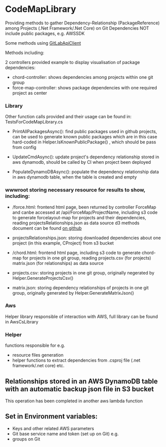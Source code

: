 # CodeMapLibrary
Providing methods to gather Dependency-Relationship (PackageReference) among Projects (.Net Framework/.Net Core) on Git
Dependencies NOT include public packages, e.g. AWSSDK

Some methods using [GitLabApiClient](https://github.com/nmklotas/GitLabApiClient)

Methods including:

2 controllers provided example to display visualisation of package dependencies:
- chord-controller: shows dependencies among projects within one git group
- force-map-controller: shows package dependencies with one required project as center

### Library
Other function calls provided and their usage can be found in: TestsForCodeMapLibrary.cs

- PrintAllPackagesAsync():  find public packages used in github projects, can be used to generate known public packages
which are in this case hard-coded in Helper.IsKnownPublicPackage() , which should be pass from config

- UpdateCmdAsync(): update project's dependency relationship stored in aws dynamodb, should be called by CI when project been deployed

- PopulateDynamoDBAsync(): populate the dependency relationship data in aws dynamodb table, when the table is created and empty

### wwwroot storing necessary resource for results to show, including:
- /force.html: frontend html page, been returned by controller ForceMap and canbe accessed at /api/ForceMap/ProjectName,
including s3 code to generate forcelayout-map for projects and their dependencies, reading projectsRelationships.json as data source
d3 methods document can be found [on github](https://github.com/d3)

- projectsRelationships.json: storing downloaded dependencies about one project (in this example, CProject) from s3 bucket
- /chord.html: frontend html page, including s3 code to generate chord-map for projects in one git group, reading projects.csv (for projects) matrix.json (for relationships) as data source
- projects.csv: storing projects in one git group, originally negerated by Helper.GenerateProjectsCsv()
- matrix.json: storing dependency relationships of projects in one git group, originally generated by Helper.GenerateMatrixJson()


### Aws
Helper library responsible of interaction with AWS,
full library can be found in AwsCsLibrary


### Helper
functions responsible for e.g. 
- resource files generation
- helper functions to extract dependencies from .csproj file (.net framework/.net core) etc.



## Relationships stored in an AWS DynamoDB table with an automatic backup json file in S3 bucket
This operation has been completed in another aws lambda function

## Set in Environment variables:
- Keys and other related AWS parameters
- Git base service name and token (set up on Git) e.g.
- groups on Git


